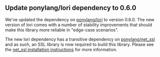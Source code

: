## Update ponylang/lori dependency to 0.6.0

We've updated the dependency on [ponylang/lori](https://github.com/ponylang/lori) to version 0.6.0. The new version of lori comes with a number of stability improvements that should make this library more reliable in "edge-case scenarios".

The new lori dependency has a transitive dependency on [ponylang/net_ssl](https://github.com/ponylang/net_ssl) and as such, an SSL library is now required to build this library. Please see the [net_ssl installation instructions](https://github.com/ponylang/net_ssl?tab=readme-ov-file#installation) for more information.

